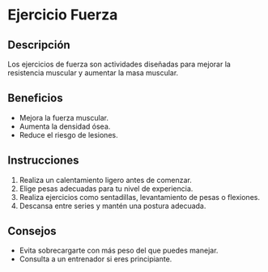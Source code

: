 # Ejercicio Fuerza

## Descripción
Los ejercicios de fuerza son actividades diseñadas para mejorar la resistencia muscular y aumentar la masa muscular.

## Beneficios
- Mejora la fuerza muscular.
- Aumenta la densidad ósea.
- Reduce el riesgo de lesiones.

## Instrucciones
1. Realiza un calentamiento ligero antes de comenzar.
2. Elige pesas adecuadas para tu nivel de experiencia.
3. Realiza ejercicios como sentadillas, levantamiento de pesas o flexiones.
4. Descansa entre series y mantén una postura adecuada.

## Consejos
- Evita sobrecargarte con más peso del que puedes manejar.
- Consulta a un entrenador si eres principiante.